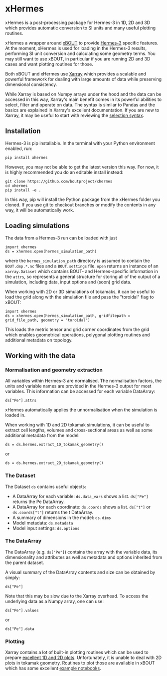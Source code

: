 # xHermes

xHermes is a post-processing package for Hermes-3 in 1D, 2D and 3D which provides automatic conversion to SI units and many useful plotting routines.

xHermes a wrapper around [xBOUT](https://github.com/boutproject/xBOUT) to provide [Hermes-3](https://github.com/bendudson/hermes-3) specific 
features. At the moment, xHermes is used for loading in the Hermes-3 results, performing SI unit conversion and calculating some geometry terms.
You may still want to use xBOUT, in particular if you are running 2D and 3D cases and want plotting routines for those.

Both xBOUT and xHermes use [Xarray](https://docs.xarray.dev/en/stable/) which provides a scalable and powerful framework
for dealing with large amounts of data while preserving dimensional 
consistency.

While Xarray is based on Numpy arrays under the hood and the data 
can be accessed in this way, Xarray's main benefit comes in its
powerful abilities to select, filter and operate on data. The 
syntax is similar to Pandas and the basics are explained in 
Xarray's excellent documentation.
If you are new to Xarray, it may be useful to start with reviewing the [selection syntax](https://docs.xarray.dev/en/stable/user-guide/indexing.html).

## Installation 

Hermes-3 is pip installable. In the terminal with your Python environment enabled, run:

    pip install xhermes

However, you may not be able to get the latest version this way. For now, it is highly recommended you do an editable install instead:

    git clone https://github.com/boutproject/xhermes
    cd xhermes
    pip install -e .

In this way, pip will install the Python package from the xHermes folder you cloned. If you use git to checkout branches or modify the contents in any way, it will be automatically work.

## Loading simulations

The data from a Hermes-3 run can be loaded with just

    import xhermes
    ds = xhermes.open(hermes_simulation_path)

where the `hermes_simulation_path` directory is assumed to contain the `BOUT.dmp.*.nc`
files and a `BOUT.settings` file. `open` returns an instance of an
`xarray.Dataset` which contains BOUT- and Hermes-specific information
in the `attrs`, so represents a general structure for storing all of
the output of a simulation, including data, input options and (soon)
grid data.

When working with 2D or 3D simulations of tokamaks, it can be useful to 
load the grid along with the simulation file and pass the "toroidal" flag to xBOUT:

    import xhermes
    ds = xhermes.open(hermes_simulation_path, gridfilepath = grid_file_path, geometry = "toroidal")

This loads the metric tensor and grid corner coordinates from the grid which
enables geometrical operations, polygonal plotting routines and additional metadata on topology.

## Working with the data

### Normalisation and geometry extraction

All variables within Hermes-3 are normalised. The normalisation factors, the units and variable names 
are provided in the Hermes-3 output for most variables. 
This information can be accessed for each variable DataArray:

    ds["Pe"].attrs

xHermes automatically applies the unnormalisation when the simulation is loaded in.

When working with 1D and 2D tokamak simulations, it can be useful to extract 
cell lengths, volumes and cross-sectional areas as well as some additional metadata from the model:

    ds = ds.hermes.extract_1D_tokamak_geometry()

or

    ds = ds.hermes.extract_2D_tokamak_geometry()

### The Dataset

The Dataset `ds` contains useful objects:
- A DataArray for each variable: `ds.data_vars` shows a list. `ds["Pe"]` returns the Pe DataArray.
- A DataArray for each coordinate: `ds.coords` shows a list. `ds["t"]` or `ds.coords["t"]` returns the t DataArray.
- A summary of dimensions in the model: `ds.dims`
- Model metadata: `ds.metadata`
- Model input settings: `ds.options`

### The DataArray

The DataArray (e.g. `ds["Pe"]`) contains the array with the variable data, its dimensionality and
attributes as well as metadata and options inherited from the parent dataset.

A visual summary of the DataArray contents and size can be obtained by simply:

    ds["Pe"]

Note that this may be slow due to the Xarray overhead. To access the underlying data as a Numpy array, one can use:

    ds["Pe"].values

or

    ds["Pe"].data

### Plotting
Xarray contains a lot of built-in plotting routines which can be used to prepare [excellent 1D and 2D plots](https://docs.xarray.dev/en/stable/user-guide/plotting.html).
Unfortunately, it is unable to deal with 2D plots in tokamak geometry.
Routines to plot those are available in xBOUT which has some excellent [example notebooks](https://github.com/boutproject/xBOUT-examples).



